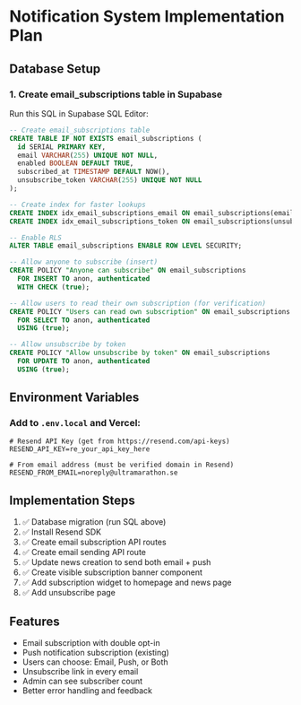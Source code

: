 # Notification System Implementation Plan

## Database Setup

### 1. Create email_subscriptions table in Supabase

Run this SQL in Supabase SQL Editor:

```sql
-- Create email_subscriptions table
CREATE TABLE IF NOT EXISTS email_subscriptions (
  id SERIAL PRIMARY KEY,
  email VARCHAR(255) UNIQUE NOT NULL,
  enabled BOOLEAN DEFAULT TRUE,
  subscribed_at TIMESTAMP DEFAULT NOW(),
  unsubscribe_token VARCHAR(255) UNIQUE NOT NULL
);

-- Create index for faster lookups
CREATE INDEX idx_email_subscriptions_email ON email_subscriptions(email);
CREATE INDEX idx_email_subscriptions_token ON email_subscriptions(unsubscribe_token);

-- Enable RLS
ALTER TABLE email_subscriptions ENABLE ROW LEVEL SECURITY;

-- Allow anyone to subscribe (insert)
CREATE POLICY "Anyone can subscribe" ON email_subscriptions
  FOR INSERT TO anon, authenticated
  WITH CHECK (true);

-- Allow users to read their own subscription (for verification)
CREATE POLICY "Users can read own subscription" ON email_subscriptions
  FOR SELECT TO anon, authenticated
  USING (true);

-- Allow unsubscribe by token
CREATE POLICY "Allow unsubscribe by token" ON email_subscriptions
  FOR UPDATE TO anon, authenticated
  USING (true);
```

## Environment Variables

### Add to `.env.local` and Vercel:

```env
# Resend API Key (get from https://resend.com/api-keys)
RESEND_API_KEY=re_your_api_key_here

# From email address (must be verified domain in Resend)
RESEND_FROM_EMAIL=noreply@ultramarathon.se
```

## Implementation Steps

1. ✅ Database migration (run SQL above)
2. ✅ Install Resend SDK
3. ✅ Create email subscription API routes
4. ✅ Create email sending API route
5. ✅ Update news creation to send both email + push
6. ✅ Create visible subscription banner component
7. ✅ Add subscription widget to homepage and news page
8. ✅ Add unsubscribe page

## Features

- Email subscription with double opt-in
- Push notification subscription (existing)
- Users can choose: Email, Push, or Both
- Unsubscribe link in every email
- Admin can see subscriber count
- Better error handling and feedback



